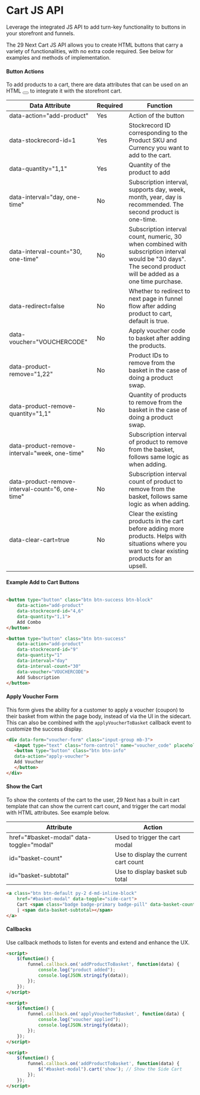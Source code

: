 # Cart JS API
Leverage the integrated JS API to add turn-key functionality to buttons in your storefront and funnels.

The 29 Next Cart JS API allows you to create HTML buttons that carry a variety of functionalities, with no extra code required.  See below for examples and methods of implementation.

#### Button Actions

To add products to a cart, there are data attributes that can be used on an HTML <button></button> to integrate it with the storefront cart.

| Data Attribute | Required | Function |
| ----------- | ----------- | ----------- |
| data-action="add-product"  | Yes | Action of the button |
| data-stockrecord-id=1 | Yes | Stockrecord ID corresponding to the Product SKU and Currency you want to add to the cart. |
| data-quantity="1,1" | Yes | Quantity of the product to add |
| data-interval="day, one-time" | No | Subscription interval, supports day, week, month, year, day is recommended. The second product is one-time. |
| data-interval-count="30, one-time" | No | Subscription interval count, numeric, 30 when combined with subscription interval would be "30 days". The second product will be added as a one time purchase. |
| data-redirect=false | No | Whether to redirect to next page in funnel flow after adding product to cart, default is true. |
| data-voucher="VOUCHERCODE" | No | Apply voucher code to basket after adding the products. |
| data-product-remove="1,22" | No | Product IDs to remove from the basket in the case of doing a product swap. |
| data-product-remove-quantity="1,1" | No | Quantity of products to remove from the basket in the case of doing a product swap.|
| data-product-remove-interval="week, one-time" | No | Subscription interval of product to remove from the basket, follows same logic as when adding.|
| data-product-remove-interval-count="6, one-time" | No | Subscription interval count of product to remove from the basket, follows same logic as when adding. |
| data-clear-cart=true | No | Clear the existing products in the cart before adding more products. Helps with situations where you want to clear existing products for an upsell. |

#### Example Add to Cart Buttons

```html title="Add multiple one time products"

<button type="button" class="btn btn-success btn-block"
    data-action="add-product"
    data-stockrecord-id="4,6"
    data-quantity="1,1">
    Add Combo
</button>
```
```html title="Add a product on subscription every 30 days"
<button type="button" class="btn btn-success"
    data-action="add-product"
    data-stockrecord-id="9"
    data-quantity="1"
    data-interval="day"
    data-interval-count="30"
    data-voucher="VOUCHERCODE">
    Add Subscription
</button>

```

#### Apply Voucher Form
This form gives the ability for a customer to apply a voucher (coupon) to their basket from within the page body, instead of via the UI in the sidecart.  This can also be combined with the `applyVoucherToBasket` callback event to customize the success display.
``` html title="Apply Voucher Form"
<div data-form="voucher-form" class="input-group mb-3">
   <input type="text" class="form-control" name="voucher_code" placeholder="Voucher Code">
   <button type="button" class="btn btn-info"
   data-action="apply-voucher">
   Add Voucher
   </button>
</div>
```
#### Show the Cart

To show the contents of the cart to the user, 29 Next has a built in cart template that can show the current cart count, and trigger the cart modal with HTML attributes.  See example below.

| Attribute | Action |
|-------|-------|
|href="#basket-modal" data-toggle="modal"| Used to trigger the cart modal|
|id="basket-count"|Use to display the current cart count|
|id="basket-subtotal"|Use to display basket sub total|


``` html title="Show Cart Example"
<a class="btn btn-default py-2 d-md-inline-block"
    href="#basket-modal" data-toggle="side-cart">
    Cart <span class="badge badge-primary badge-pill" data-basket-count></span>
    | <span data-basket-subtotal></span>
</a>
```

#### Callbacks

Use callback methods to listen for events and extend and enhance the UX.

``` html title="Add Product Callback"
<script>
    $(function() {
        funnel.callback.on('addProductToBasket', function(data) {
            console.log("product added");
            console.log(JSON.stringify(data));
        });
    });
</script>
```

```html title="Add Voucher Success Callback"
<script>
    $(function() {
        funnel.callback.on('applyVoucherToBasket', function(data) {
            console.log("voucher applied");
            console.log(JSON.stringify(data));
        });
    });
</script>
```

``` html title="Show & Hide Side Cart"
<script>
    $(function() {
        funnel.callback.on('addProductToBasket', function(data) {
            $("#basket-modal").cart('show'); // Show the Side Cart
        });
    });
</script>
```
